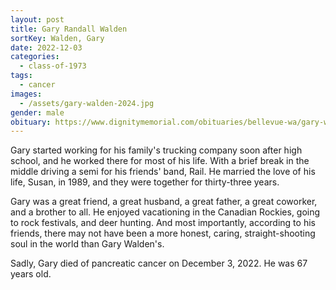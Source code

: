 ```yaml
---
layout: post
title: Gary Randall Walden
sortKey: Walden, Gary
date: 2022-12-03
categories:
  - class-of-1973
tags:
  - cancer
images:
  - /assets/gary-walden-2024.jpg
gender: male
obituary: https://www.dignitymemorial.com/obituaries/bellevue-wa/gary-walden-11053704
---
```

Gary started working for his family's trucking company soon after high school, and he worked there for most of his life. With a brief break in the middle driving a semi for his friends' band, Rail. He married the love of his life, Susan, in 1989, and they were together for thirty-three years.

Gary was a great friend, a great husband, a great father, a great coworker, and a brother to all. He enjoyed vacationing in the Canadian Rockies, going to rock festivals, and deer hunting. And most importantly, according to his friends, there may not have been a more honest, caring, straight-shooting soul in the world than Gary Walden's.

Sadly, Gary died of pancreatic cancer on December 3, 2022. He was 67 years old.